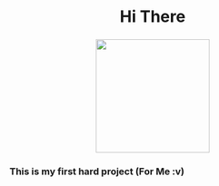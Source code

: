 <h1 align="center">Hi There</h1>

###

<div align="center">
  <img height="200" src="https://media4.giphy.com/media/v1.Y2lkPTc5MGI3NjExOXZtc3dwbG1hamt4bTd3MWhrcG9wemNhZWI1emxlbWZ1eWxiODZ6cSZlcD12MV9pbnRlcm5hbF9naWZfYnlfaWQmY3Q9Zw/yoJC2GnSClbPOkV0eA/giphy.webp"  />
</div>

###

<h3 align="left">This is my first hard project (For Me :v)</h3>

###